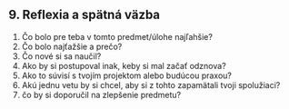 ## 9. Reflexia a spätná väzba
1. Čo bolo pre teba v tomto predmet/úlohe najľahšie?  
2. Čo bolo najťažšie a prečo?  
3. Čo nové si sa naučil?  
4. Ako by si postupoval inak, keby si mal začať odznova?  
5. Ako to súvisí s tvojím projektom alebo budúcou praxou?  
6. Akú jednu vetu by si chcel, aby si z tohto zapamätali tvoji spolužiaci?
7. čo by si doporučil na zlepšenie predmetu?